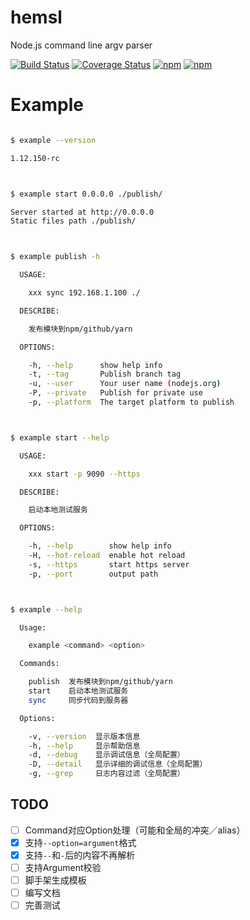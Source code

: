 # hemsl
Node.js command line argv parser

[![Build Status](https://travis-ci.org/hemsl/hemsl.svg?branch=master)](https://travis-ci.org/hemsl/hemsl)
[![Coverage Status](https://coveralls.io/repos/github/hemsl/hemsl/badge.svg?branch=master)](https://coveralls.io/github/hemsl/hemsl?branch=master)
[![npm](https://img.shields.io/npm/v/hemsl.svg)](https://www.npmjs.com/package/hemsl)
[![npm](https://img.shields.io/npm/l/hemsl.svg)](https://raw.githubusercontent.com/hemsl/hemsl/master/LICENSE)

# Example

```bash

$ example --version 

1.12.150-rc



$ example start 0.0.0.0 ./publish/ 

Server started at http://0.0.0.0
Static files path ./publish/



$ example publish -h 

  USAGE:

    xxx sync 192.168.1.100 ./

  DESCRIBE:

    发布模块到npm/github/yarn

  OPTIONS:

    -h, --help      show help info
    -t, --tag       Publish branch tag
    -u, --user      Your user name (nodejs.org)
    -P, --private   Publish for private use
    -p, --platform  The target platform to publish



$ example start --help 

  USAGE:

    xxx start -p 9090 --https

  DESCRIBE:

    启动本地测试服务

  OPTIONS:

    -h, --help        show help info
    -H, --hot-reload  enable hot reload
    -s, --https       start https server
    -p, --port        output path



$ example --help 

  Usage:

    example <command> <option>

  Commands:

    publish  发布模块到npm/github/yarn
    start    启动本地测试服务
    sync     同步代码到服务器

  Options:

    -v, --version  显示版本信息
    -h, --help     显示帮助信息
    -d, --debug    显示调试信息（全局配置）
    -D, --detail   显示详细的调试信息（全局配置）
    -g, --grep     日志内容过滤（全局配置）
```

## TODO

- [ ] Command对应Option处理（可能和全局的冲突／alias）
- [x] 支持`--option=argument`格式
- [x] 支持`--`和`-`后的内容不再解析
- [ ] 支持Argument校验
- [ ] 脚手架生成模板
- [ ] 编写文档
- [ ] 完善测试
